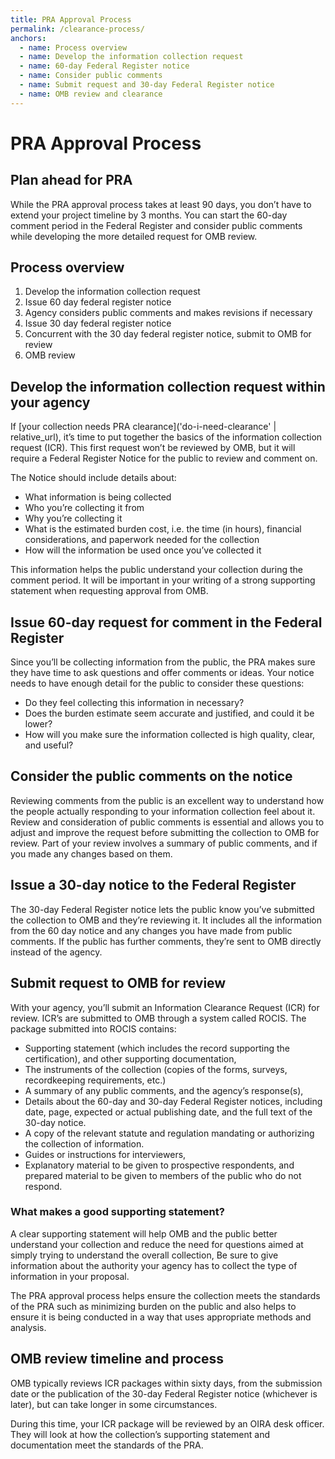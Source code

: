 ```yaml
---
title: PRA Approval Process
permalink: /clearance-process/
anchors:
  - name: Process overview
  - name: Develop the information collection request
  - name: 60-day Federal Register notice
  - name: Consider public comments
  - name: Submit request and 30-day Federal Register notice
  - name: OMB review and clearance
---
```

# PRA Approval Process

## Plan ahead for PRA
While the PRA approval process takes at least 90 days, you don’t have to extend your project timeline by 3 months. You can start the 60-day comment period in the Federal Register and consider public comments while developing the more detailed request for OMB review. 

## Process overview
1.	Develop the information collection request
2.	Issue 60 day federal register notice
3.	Agency considers public comments and makes revisions if necessary
4.	Issue 30 day federal register notice 
5.	Concurrent with the 30 day federal register notice, submit to OMB for review
6.	OMB review 

## Develop the information collection request within your agency
If [your collection needs PRA clearance]('do-i-need-clearance' | relative_url), it’s time to put together the basics of the information collection request (ICR). This first request won’t be reviewed by OMB, but it will require a Federal Register Notice for the public to review and comment on.

The Notice should include details about:

* What information is being collected
* Who you’re collecting it from
* Why you’re collecting it
* What is the estimated burden cost, i.e. the time (in hours), financial considerations, and paperwork needed for the collection
* How will the information be used once you’ve collected it 

This information helps the public understand your collection during the comment period. It will be important in your writing of a strong supporting statement when requesting approval from OMB.

## Issue 60-day request for comment in the Federal Register

Since you’ll be collecting information from the public, the PRA makes sure they have time to ask questions and offer comments or ideas. Your notice needs to have enough detail for the public to consider these questions:  

* Do they feel collecting this information in necessary?
* Does the burden estimate seem accurate and justified, and could it be lower?
* How will you make sure the information collected is high quality, clear, and useful?

## Consider the public comments on the notice

Reviewing comments from the public is an excellent way to understand how the people actually responding to your information collection feel about it.  Review and consideration of public comments is essential and allows you to adjust and improve the request before submitting the collection to OMB for review. Part of your review involves a summary of public comments, and if you made any changes based on them.

## Issue a 30-day notice to the Federal Register

The 30-day Federal Register notice lets the public know you’ve submitted the collection to OMB and they’re reviewing it. It includes all the information from the 60 day notice and any changes you have made from public comments. If the public has further comments, they’re sent to OMB directly instead of the agency.

## Submit request to OMB for review 

With your agency, you’ll submit an Information Clearance Request (ICR) for review. ICR’s are submitted to OMB through a system called ROCIS. The package submitted into ROCIS contains:

* Supporting statement (which includes the record supporting the certification), and other supporting documentation,
* The instruments of the collection (copies of the forms, surveys, recordkeeping requirements, etc.)
* A summary of any public comments, and the agency’s response(s),
* Details about the 60-day and 30-day Federal Register notices, including date, page, expected or actual publishing date, and the full text of the 30-day notice.
* A copy of the relevant statute and regulation mandating or authorizing the collection of information.
* Guides or instructions for interviewers,
* Explanatory material to be given to prospective respondents, and prepared material to be given to members of the public who do not respond.

### What makes a good supporting statement?

A clear supporting statement will help OMB and the public better understand your collection and reduce the need for questions aimed at simply trying to understand the overall collection, Be sure to give information about the authority your agency has to collect the type of information in your proposal.

The PRA approval process helps ensure the collection meets the standards of the PRA such as minimizing burden on the public and also helps to ensure it is being conducted in a way that uses appropriate methods and analysis. 

## OMB review timeline and process
OMB typically reviews ICR packages within sixty days, from the submission date or the publication of the 30-day Federal Register notice (whichever is later), but can take longer in some circumstances. 

During this time, your ICR package will be reviewed by an OIRA desk officer. They will look at how the collection’s supporting statement and documentation meet the standards of the PRA. 


